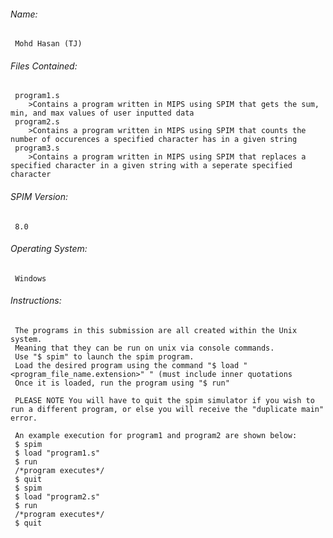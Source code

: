 ###### Name: 
	 Mohd Hasan (TJ)

###### Files Contained:
	 program1.s
		>Contains a program written in MIPS using SPIM that gets the sum, min, and max values of user inputted data
	 program2.s
		>Contains a program written in MIPS using SPIM that counts the number of occurences a specified character has in a given string
	 program3.s
		>Contains a program written in MIPS using SPIM that replaces a specified character in a given string with a seperate specified character
	
###### SPIM Version:
	 8.0
	
###### Operating System:
	 Windows
	 
###### Instructions:
	 The programs in this submission are all created within the Unix system.
	 Meaning that they can be run on unix via console commands.
	 Use "$ spim" to launch the spim program.
	 Load the desired program using the command "$ load "<program_file_name.extension>" " (must include inner quotations
	 Once it is loaded, run the program using "$ run"
	
	 PLEASE NOTE You will have to quit the spim simulator if you wish to run a different program, or else you will receive the "duplicate main" error.
	
	 An example execution for program1 and program2 are shown below:
	 $ spim
	 $ load "program1.s"
	 $ run
	 /*program executes*/
	 $ quit
	 $ spim
	 $ load "program2.s"
	 $ run
	 /*program executes*/
	 $ quit